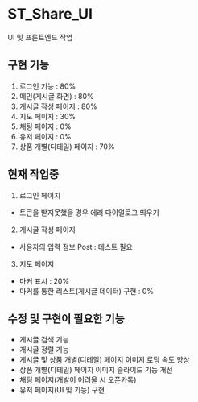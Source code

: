 # ST_Share_UI

UI 및 프론트엔드 작업

## 구현 기능
1. 로그인 기능 : 80%
2. 메인(게시글 화면) : 80%
3. 게시글 작성 페이지 : 80%
4. 지도 페이지 : 30%
5. 채팅 페이지 : 0%
6. 유저 페이지 : 0%
6. 상품 개별(디테일) 페이지 : 70%


## 현재 작업중
1. 로그인 페이지
- 토큰을 받지못했을 경우 에러 다이얼로그 띄우기

2. 게시글 작성 페이지
- 사용자의 입력 정보 Post : 테스트 필요

3. 지도 페이지
- 마커 표시 : 20%
- 마커를 통한 리스트(게시글 데이터) 구현 : 0%


## 수정 및 구현이 필요한 기능
- 게시글 검색 기능
- 개시글 정렬 기능
- 게시글 및 상품 개별(디테일) 페이지 이미지 로딩 속도 향상
- 상품 개별(디테일) 페이지 이미지 슬라이드 기능 개선
- 채팅 페이지(개발이 어려울 시 오픈카톡)
- 유저 페이지(UI 및 기능) 구현
